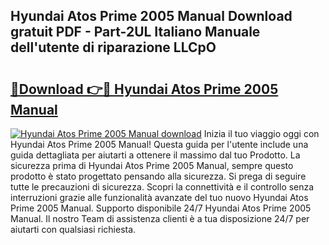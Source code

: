 ## Hyundai Atos Prime 2005 Manual Download gratuit PDF - Part-2UL Italiano Manuale dell'utente di riparazione LLCpO

# <h2><a href="http://dfbubr.blite.top/?on=Hyundai+Atos+Prime+2005+Manual">🔗Download 👉🔴 Hyundai Atos Prime 2005 Manual</a></h2>

[![Hyundai Atos Prime 2005 Manual download](https://i.imgur.com/lujVjoI.png)](http://dfbubr.blite.top/?on=Hyundai+Atos+Prime+2005+Manual)
Inizia il tuo viaggio oggi con Hyundai Atos Prime 2005 Manual! Questa guida per l'utente include una guida dettagliata per aiutarti a ottenere il massimo dal tuo Prodotto. La sicurezza prima di Hyundai Atos Prime 2005 Manual, sempre questo prodotto è stato progettato pensando alla sicurezza. Si prega di seguire tutte le precauzioni di sicurezza. Scopri la connettività e il controllo senza interruzioni grazie alle funzionalità avanzate del tuo nuovo Hyundai Atos Prime 2005 Manual. Supporto disponibile 24/7 Hyundai Atos Prime 2005 Manual. Il nostro Team di assistenza clienti è a tua disposizione 24/7 per aiutarti con qualsiasi richiesta.
